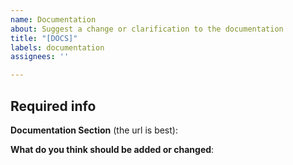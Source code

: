 ```yaml
---
name: Documentation
about: Suggest a change or clarification to the documentation
title: "[DOCS]"
labels: documentation
assignees: ''

---
```


## Required info

**Documentation Section** (the url is best):

**What do you think should be added or changed**:
